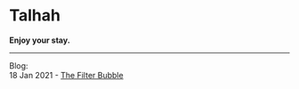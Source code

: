 # Talhah
**Enjoy your stay.**
***
Blog:  
18 Jan 2021 - [The Filter Bubble](https://talhah.tech/filter.html)
